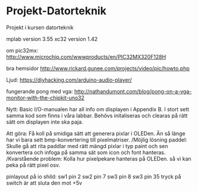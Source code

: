 # Projekt-Datorteknik
Projekt i kursen datorteknik

mplab version 3.55
xc32 version 1.42

om pic32mx: http://www.microchip.com/wwwproducts/en/PIC32MX320F128H



bra hemsidor
http://www.rickard.gunee.com/projects/video/pic/howto.php

Ljud:
https://diyhacking.com/arduino-audio-player/


fungerande pong med vga: http://nathandumont.com/blog/pong-on-a-vga-monitor-with-the-chipkit-uno32


Nytt:
Basic I/O-manualen har all info om displayen i Appendix B.
I stort sett samma kod som finns i våra labbar. Behövs initaliseras och clearas på rätt sätt om displayen inte ska paja.

Att göra:
Få koll på smidiga sätt att generera pixlar i OLEDen. Än så länge har vi bara sett bmp-konvertering till pixelmatriser.
/Möjlig lösning paddel: Skulle gå att rita paddlar med rätt mängd pixlar i typ paint och sen konvertera och infoga på samma sät som icon och font hanteras.
/Kvarstående problem: Kolla hur pixelpekare hanteras på OLEDen. så vi kan peka på rätt pixel osv.


pinlayout på io shild:
sw1 pin 2
sw2 pin 7
sw3 pin 8
sw3 pin 35 
tryck på switch är att sluta den mot +5v
